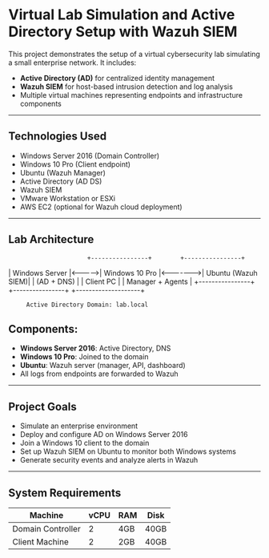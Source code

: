 # Virtual Lab Simulation and Active Directory Setup with Wazuh SIEM

This project demonstrates the setup of a virtual cybersecurity lab simulating a small enterprise network. It includes:

- **Active Directory (AD)** for centralized identity management
- **Wazuh SIEM** for host-based intrusion detection and log analysis
- Multiple virtual machines representing endpoints and infrastructure components

---

## Technologies Used

- Windows Server 2016 (Domain Controller)
- Windows 10 Pro (Client endpoint)
- Ubuntu (Wazuh Manager)
- Active Directory (AD DS)
- Wazuh SIEM
- VMware Workstation or ESXi
- AWS EC2 (optional for Wazuh cloud deployment)

---

## Lab Architecture
                          +----------------+        +----------------+        
| Windows Server |<----->| Windows 10 Pro |<------->| Ubuntu (Wazuh SIEM)|
|   (AD + DNS)   |        |   Client PC    |         |  Manager + Agents  |
+----------------+        +----------------+         +--------------------+

         Active Directory Domain: lab.local

## Components:
- **Windows Server 2016**: Active Directory, DNS
- **Windows 10 Pro**: Joined to the domain
- **Ubuntu**: Wazuh server (manager, API, dashboard)
- All logs from endpoints are forwarded to Wazuh

---

## Project Goals

- Simulate an enterprise environment
- Deploy and configure AD on Windows Server 2016
- Join a Windows 10 client to the domain
- Set up Wazuh SIEM on Ubuntu to monitor both Windows systems
- Generate security events and analyze alerts in Wazuh

---

## System Requirements

| Machine         | vCPU | RAM  | Disk  |
|-----------------|------|------|-------|
| Domain Controller | 2    | 4GB  | 40GB  |
| Client Machine    | 2    | 2GB  | 40GB 


